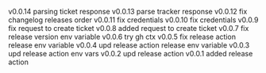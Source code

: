 v0.0.14 parsing ticket response
v0.0.13 parse tracker response
v0.0.12 fix changelog releases order
v0.0.11 fix credentials
v0.0.10 fix credentials
v0.0.9 fix request to create ticket
v0.0.8 added request to create ticket
v0.0.7 fix release version env variable
v0.0.6 try gh ctx
v0.0.5 fix release action release env variable
v0.0.4 upd release action release env variable
v0.0.3 upd release action env vars
v0.0.2 upd release action
v0.0.1 added release action
